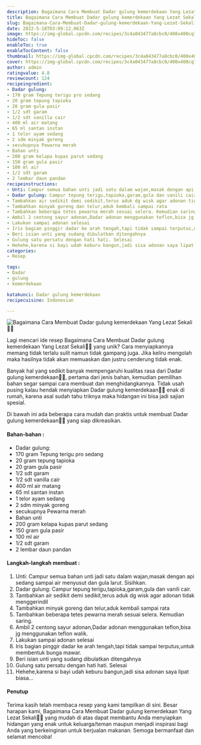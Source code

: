 ```yaml
---
description: Bagaimana Cara Membuat Dadar gulung kemerdekaan Yang Lezat Sekali"
title: Bagaimana Cara Membuat Dadar gulung kemerdekaan Yang Lezat Sekali
slug: Bagaimana-Cara-Membuat-Dadar-gulung-kemerdekaan-Yang-Lezat-Sekali
date: 2022-5-18T03:09:12.063Z
image: https://img-global.cpcdn.com/recipes/3c4a043477a8cbc0/400x400cq70/photo.jpg
hideToc: false
enableToc: true
enableTocContent: false
thumbnail: https://img-global.cpcdn.com/recipes/3c4a043477a8cbc0/400x400cq70/photo.jpg
cover: https://img-global.cpcdn.com/recipes/3c4a043477a8cbc0/400x400cq70/photo.jpg
author: admin
ratingvalue: 4.8
reviewcount: 124
recipeingredient:
- Dadar gulung:
- 170 gram Tepung terigu pro sedang
- 20 gram tepung tapioka
- 20 gram gula pasir
- 1/2 sdt garam
- 1/2 sdt vanilla cair
- 400 ml air matang
- 65 ml santan instan
- 1 telor ayam sedang
- 2 sdm minyak goreng
- secukupnya Pewarna merah
- Bahan unti
- 200 gram kelapa kupas parut sedang
- 150 gram gula pasir
- 100 ml air
- 1/2 sdt garam
- 2 lembar daun pandan
recipeinstructions:
- Unti: Campur semua bahan unti jadi satu dalam wajan,masak dengan api sedang sampai air menyusut dan gula larut. Sisihkan.
- Dadar gulung: Campur tepung terigu,tapioka,garam,gula dan vanili cair.
- Tambahkan air sedikit demi sedikit,terus aduk dg wisk agar adonan tidak menggerindil
- Tambahkan minyak goreng dan telur,aduk kembali sampai rata
- Tambahkan beberapa tetes pewarna merah sesuai selera. Kemudian saring.
- Ambil 2 centong sayur adonan,Dadar adonan menggunakan teflon,bisa jg menggunakan teflon walik.
- Lakukan sampai adonan selesai
- Iris bagian pinggir dadar ke arah tengah,tapi tidak sampai terputus,untuk membentuk bunga mawar.
- Beri isian unti yang sudang dibulatkan ditengahnya
- Gulung satu persatu dengan hati hati. Selesai
- Hehehe,karena si bayi udah keburu bangun,jadi sisa adonan saya lipat biasa...
categories:
- Resep

tags:
- Dadar
- gulung
- kemerdekaan

katakunci: Dadar gulung kemerdekaan
recipecuisine: Indonesian

---
```


![Bagaimana Cara Membuat Dadar gulung kemerdekaan Yang Lezat Sekali👩‍🍳](https://img-global.cpcdn.com/recipes/3c4a043477a8cbc0/400x400cq70/photo.jpg)

Lagi mencari ide resep Bagaimana Cara Membuat Dadar gulung kemerdekaan Yang Lezat Sekali👩‍🍳 yang unik? Cara menyiapkannya memang tidak terlalu sulit namun tidak gampang juga. Jika keliru mengolah maka hasilnya tidak akan memuaskan dan justru cenderung tidak enak.

Banyak hal yang sedikit banyak mempengaruhi kualitas rasa dari Dadar gulung kemerdekaan👩‍🍳, pertama dari jenis bahan, kemudian pemilihan bahan segar sampai cara membuat dan menghidangkannya. Tidak usah pusing kalau hendak menyiapkan Dadar gulung kemerdekaan👩‍🍳 enak di rumah, karena asal sudah tahu triknya maka hidangan ini bisa jadi sajian spesial.

Di bawah ini ada beberapa cara mudah dan praktis untuk membuat Dadar gulung kemerdekaan👩‍🍳 yang siap dikreasikan.

<!--inarticleads1-->

#### Bahan-bahan :

- Dadar gulung:
- 170 gram Tepung terigu pro sedang
- 20 gram tepung tapioka
- 20 gram gula pasir
- 1/2 sdt garam
- 1/2 sdt vanilla cair
- 400 ml air matang
- 65 ml santan instan
- 1 telor ayam sedang
- 2 sdm minyak goreng
- secukupnya Pewarna merah
- Bahan unti
- 200 gram kelapa kupas parut sedang
- 150 gram gula pasir
- 100 ml air
- 1/2 sdt garam
- 2 lembar daun pandan

<!--inarticleads2-->

#### Langkah-langkah membuat :

1. Unti: Campur semua bahan unti jadi satu dalam wajan,masak dengan api sedang sampai air menyusut dan gula larut. Sisihkan.
1. Dadar gulung: Campur tepung terigu,tapioka,garam,gula dan vanili cair.
1. Tambahkan air sedikit demi sedikit,terus aduk dg wisk agar adonan tidak menggerindil
1. Tambahkan minyak goreng dan telur,aduk kembali sampai rata
1. Tambahkan beberapa tetes pewarna merah sesuai selera. Kemudian saring.
1. Ambil 2 centong sayur adonan,Dadar adonan menggunakan teflon,bisa jg menggunakan teflon walik.
1. Lakukan sampai adonan selesai
1. Iris bagian pinggir dadar ke arah tengah,tapi tidak sampai terputus,untuk membentuk bunga mawar.
1. Beri isian unti yang sudang dibulatkan ditengahnya
1. Gulung satu persatu dengan hati hati. Selesai
1. Hehehe,karena si bayi udah keburu bangun,jadi sisa adonan saya lipat biasa...

#### Penutup

Terima kasih telah membaca resep yang kami tampilkan di sini. Besar harapan kami, Bagaimana Cara Membuat Dadar gulung kemerdekaan Yang Lezat Sekali👩‍🍳 yang mudah di atas dapat membantu Anda menyiapkan hidangan yang enak untuk keluarga/teman maupun menjadi inspirasi bagi Anda yang berkeinginan untuk berjualan makanan. Semoga bermanfaat dan selamat mencoba!
